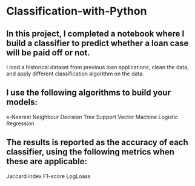 # Classification-with-Python

## In this project, I completed a notebook where I build a classifier to predict whether a loan case will be paid off or not. 

I load a historical dataset from previous loan applications, clean the data, and apply different classification algorithm on the data. 

## I use the following algorithms to build your models:

k-Nearest Neighbour
Decision Tree
Support Vector Machine
Logistic Regression

## The results is reported as the accuracy of each classifier, using the following metrics when these are applicable:

Jaccard index
F1-score
LogLoass
